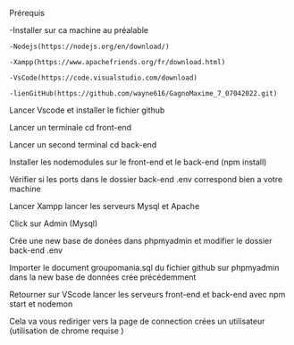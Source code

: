 Prérequis 

-Installer sur ca machine au préalable 

	-Nodejs(https://nodejs.org/en/download/)
	
	-Xampp(https://www.apachefriends.org/fr/download.html)
	
	-VsCode(https://code.visualstudio.com/download)	
	
	-lienGitHub(https://github.com/wayne616/GagnoMaxime_7_07042022.git)

Lancer Vscode et installer le fichier github

Lancer un terminale cd front-end 

Lancer un second terminal cd back-end

Installer les nodemodules sur le front-end et le back-end (npm install)

Vérifier si les ports dans le dossier back-end .env correspond bien a votre machine 

Lancer Xampp lancer les serveurs Mysql et Apache 

Click sur Admin (Mysql)

Crée une new base de donées dans phpmyadmin et modifier le dossier back-end .env 

Importer le document groupomania.sql du fichier github sur phpmyadmin dans la new base de données crée précédemment

Retourner sur VScode lancer les serveurs front-end et back-end avec npm start et nodemon 

Cela va vous rediriger vers la page de connection crées un utilisateur (utilisation de chrome requise )
